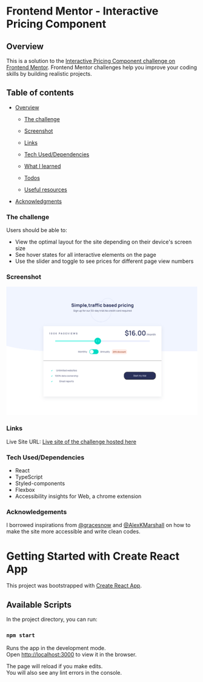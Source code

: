 # Frontend Mentor - Interactive Pricing Component

## Overview

This is a solution to the [Interactive Pricing Component challenge on Frontend Mentor](https://www.frontendmentor.io/challenges/interactive-pricing-component-t0m8PIyY8). Frontend Mentor challenges help you improve your coding skills by building realistic projects.

## Table of contents

- [Overview](#overview)

  - [The challenge](#the-challenge)
  - [Screenshot](#screenshot)
  - [Links](#links)

  - [Tech Used/Dependencies](#tech-used)
  - [What I learned](#what-i-learned)
  - [Todos](#Todo)
  - [Useful resources](#useful-resources)

- [Acknowledgments](#acknowledgments)

### The challenge

Users should be able to:

- View the optimal layout for the site depending on their device's screen size
- See hover states for all interactive elements on the page
- Use the slider and toggle to see prices for different page view numbers

### Screenshot

![Desktop-view](image/desktopImg.png)

### Links

Live Site URL: [Live site of the challenge hosted here](https://interactive-pricing-component-beige-three.vercel.app/)

### Tech Used/Dependencies

- React
- TypeScript
- Styled-components
- Flexbox
- Accessibility insights for Web, a chrome extension

### Acknowledgements

I borrowed inspirations from [@gracesnow](https://github.com/grace-snow) and [@AlexKMarshall](https://github.com/AlexKMarshall/interactive-pricing-component.git) on how to make the site more accessible and write clean codes.

# Getting Started with Create React App

This project was bootstrapped with [Create React App](https://github.com/facebook/create-react-app).

## Available Scripts

In the project directory, you can run:

### `npm start`

Runs the app in the development mode.\
Open [http://localhost:3000](http://localhost:3000) to view it in the browser.

The page will reload if you make edits.\
You will also see any lint errors in the console.
